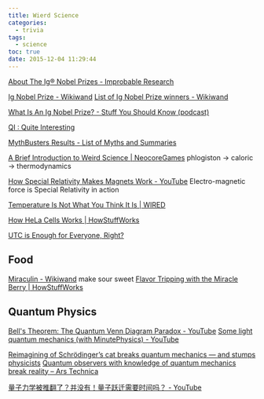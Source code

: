 ```yaml
---
title: Wierd Science
categories:
  - trivia
tags:
  - science
toc: true
date: 2015-12-04 11:29:44
---
```


[About The Ig® Nobel Prizes - Improbable Research](http://www.improbable.com/ig/)

[Ig Nobel Prize - Wikiwand](http://www.wikiwand.com/en/Ig_Nobel_Prize)
[List of Ig Nobel Prize winners - Wikiwand](https://www.wikiwand.com/en/List_of_Ig_Nobel_Prize_winners)

[What Is An Ig Nobel Prize? - Stuff You Should Know (podcast)](https://player.fm/series/stuff-you-should-know/what-is-an-ig-nobel-prize)

[QI : Quite Interesting](http://qi.com/feed)

[MythBusters Results - List of Myths and Summaries](https://mythresults.com/)

[A Brief Introduction to Weird Science | NeocoreGames](https://www.neocoregames.com/2015/06/a-brief-introduction-to-weird-science/)
phlogiston -> caloric -> thermodynamics

[How Special Relativity Makes Magnets Work - YouTube](https://www.youtube.com/watch?v=1TKSfAkWWN0) Electro-magnetic force is Special Relativity in action

[Temperature Is Not What You Think It Is | WIRED](https://www.wired.com/story/temperature-is-not-what-you-think-it-is/)

[How HeLa Cells Works | HowStuffWorks](https://science.howstuffworks.com/life/cellular-microscopic/hela-cell.htm/printable)

[UTC is Enough for Everyone, Right?](https://zachholman.com/talk/utc-is-enough-for-everyone-right)

## Food

[Miraculin - Wikiwand](https://www.wikiwand.com/en/Miraculin) make sour sweet
[Flavor Tripping with the Miracle Berry | HowStuffWorks](https://shows.howstuffworks.com/foodstuff/miracle-fruit.htm)

## Quantum Physics

[Bell's Theorem: The Quantum Venn Diagram Paradox - YouTube](https://www.youtube.com/watch?v=zcqZHYo7ONs)
[Some light quantum mechanics (with MinutePhysics) - YouTube](https://www.youtube.com/watch?v=MzRCDLre1b4)

[Reimagining of Schrödinger’s cat breaks quantum mechanics — and stumps physicists](https://www.nature.com/articles/d41586-018-06749-8)
[Quantum observers with knowledge of quantum mechanics break reality – Ars Technica](https://arstechnica.com/science/2018/09/quantum-observers-with-knowledge-of-quantum-mechanics-break-reality/?amp=1)

[量子力学被推翻了？并没有！量子跃迁需要时间吗？ - YouTube](https://www.youtube.com/watch?v=u2sH8djTcLY)
